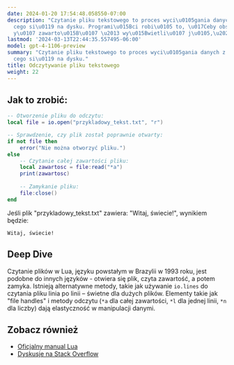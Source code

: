 ```yaml
---
date: 2024-01-20 17:54:48.058550-07:00
description: "Czytanie pliku tekstowego to proces wyci\u0105gania danych z pliku znajduj\u0105\
  cego si\u0119 na dysku. Programi\u015Bci robi\u0105 to, \u017Ceby obs\u0142u\u017C\
  y\u0107 zawarto\u015B\u0107 \u2013 wy\u015Bwietli\u0107 j\u0105,\u2026"
lastmod: '2024-03-13T22:44:35.557495-06:00'
model: gpt-4-1106-preview
summary: "Czytanie pliku tekstowego to proces wyci\u0105gania danych z pliku znajduj\u0105\
  cego si\u0119 na dysku."
title: Odczytywanie pliku tekstowego
weight: 22
---
```


## Jak to zrobić:
```Lua
-- Otworzenie pliku do odczytu:
local file = io.open("przykladowy_tekst.txt", "r")

-- Sprawdzenie, czy plik został poprawnie otwarty:
if not file then
    error("Nie można otworzyć pliku.")
else
    -- Czytanie całej zawartości pliku:
    local zawartosc = file:read("*a")
    print(zawartosc)
    
    -- Zamykanie pliku:
    file:close()
end
```

Jeśli plik "przykladowy_tekst.txt" zawiera: "Witaj, świecie!", wynikiem będzie:
```
Witaj, świecie!
```

## Deep Dive
Czytanie plików w Lua, języku powstałym w Brazylii w 1993 roku, jest podobne do innych języków - otwiera się plik, czyta zawartość, a potem zamyka. Istnieją alternatywne metody, takie jak używanie `io.lines` do czytania pliku linia po linii – świetne dla dużych plików. Elementy takie jak "file handles" i metody odczytu (`*a` dla całej zawartości, `*l` dla jednej linii, `*n` dla liczby) dają elastyczność w manipulacji danymi.

## Zobacz również
- [Oficjalny manual Lua](https://www.lua.org/manual/5.4/)
- [Dyskusje na Stack Overflow](https://stackoverflow.com/questions/tagged/lua+file-io)
